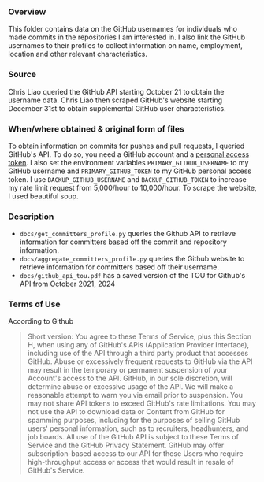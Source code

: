### Overview
This folder contains data on the GitHub usernames for individuals who made commits in the repositories I am interested in. I also link the GitHub usernames to their profiles to collect information on name, employment, location and other relevant characteristics. 

### Source
Chris Liao queried the GitHub API starting October 21 to obtain the username data. Chris Liao then scraped GitHub's website starting December 31st to obtain supplemental GitHub user characteristics. 

### When/where obtained & original form of files
To obtain information on commits for pushes and pull requests, I queried GitHub's API. To do so, you need a GitHub account and a [personal access token](https://docs.github.com/en/authentication/keeping-your-account-and-data-secure/managing-your-personal-access-tokens). I also set the environment variables `PRIMARY_GITHUB_USERNAME` to my GitHub username and `PRIMARY_GITHUB_TOKEN` to my GitHub personal access token. I use `BACKUP_GITHUB_USERNAME` and `BACKUP_GITHUB_TOKEN` to increase my rate limit request from 5,000/hour to 10,000/hour. To scrape the website, I used beautiful soup. 

### Description
- `docs/get_committers_profile.py` queries the Github API to retrieve information for committers based off the commit and repository information.
- `docs/aggregate_committers_profile.py` queries the Github website to retrieve information for committers based off their username. 
- `docs/github_api_tou.pdf` has a saved version of the TOU for Github's API from October 2021, 2024

### Terms of Use
According to Github

> Short version: You agree to these Terms of Service, plus this Section H, when using any of GitHub's APIs (Application Provider Interface), including use of the API through a third party product that accesses GitHub.
Abuse or excessively frequent requests to GitHub via the API may result in the temporary or permanent suspension of your Account's access to the API. GitHub, in our sole discretion, will determine abuse or excessive usage of the API. We will make a reasonable attempt to warn you via email prior to suspension.
You may not share API tokens to exceed GitHub's rate limitations. You may not use the API to download data or Content from GitHub for spamming purposes, including for the purposes of selling GitHub users' personal information, such as to recruiters, headhunters, and job boards.
All use of the GitHub API is subject to these Terms of Service and the GitHub Privacy Statement.
GitHub may offer subscription-based access to our API for those Users who require high-throughput access or access that would result in resale of GitHub's Service.


